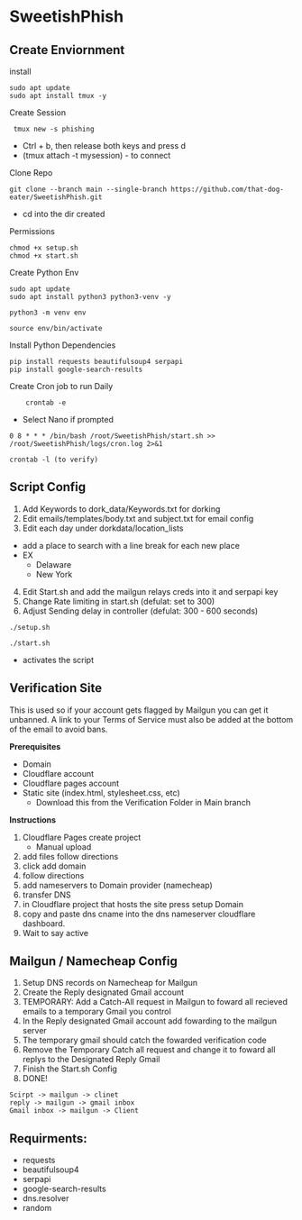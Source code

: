 # SweetishPhish

## Create Enviornment
  
install
```
sudo apt update
sudo apt install tmux -y
```
Create Session
```
 tmux new -s phishing 
```
- Ctrl + b, then release both keys and press d  
- (tmux attach -t mysession) - to connect  

Clone Repo
```
git clone --branch main --single-branch https://github.com/that-dog-eater/SweetishPhish.git
```
- cd into the dir created


Permissions
```
chmod +x setup.sh
chmod +x start.sh
```

Create Python Env
```
sudo apt update
sudo apt install python3 python3-venv -y
```
```
python3 -m venv env
```
```
source env/bin/activate
```

Install Python Dependencies
```
pip install requests beautifulsoup4 serpapi
pip install google-search-results
```

Create Cron job to run Daily
```
	crontab -e
```
- Select Nano if prompted
```
0 8 * * * /bin/bash /root/SweetishPhish/start.sh >> /root/SweetishPhish/logs/cron.log 2>&1
```
```
crontab -l (to verify)
```
## Script Config

1. Add Keywords to dork_data/Keywords.txt for dorking
2. Edit emails/templates/body.txt and subject.txt for email config  
3. Edit each day under dorkdata/location_lists
- add a place to search with a line break for each new place
- EX
  - Delaware
  - New York
4. Edit Start.sh and add the mailgun relays creds into it and serpapi key
5. Change Rate limiting in start.sh (defulat: set to 300)
6. Adjust Sending delay in controller (defulat: 300 - 600 seconds)

```
./setup.sh
```
```
./start.sh
```
- activates the script

## Verification Site
This is used so if your account gets flagged by Mailgun you can get it unbanned. A link to your Terms of Service must also be added at the bottom of the email to avoid bans.

**Prerequisites**
- Domain
- Cloudflare account 
- Cloudflare pages account
- Static site (index.html, stylesheet.css, etc)
  	- Download this from the Verification Folder in Main branch
 
**Instructions**
1. Cloudflare Pages create project
	- Manual upload
2. add files follow directions
3. click add domain
4. follow directions 
5. add nameservers to Domain provider (namecheap)
6. transfer DNS
7. in Cloudflare project that hosts the site press setup Domain
8. copy and paste dns cname into the dns nameserver cloudflare dashboard.
9. Wait to say active

## Mailgun / Namecheap Config


1. Setup DNS records on Namecheap for Mailgun
2. Create the Reply designated Gmail account
3. TEMPORARY: Add a Catch-All request in Mailgun to foward all recieved emails to a temporary Gmail you control
4. In the Reply designated Gmail account add fowarding to the mailgun server
5. The temporary gmail should catch the fowarded verification code
6. Remove the Temporary Catch all request and change it to foward all replys to the Designated Reply Gmail
7. Finish the Start.sh Config
8. DONE!  
```
Scirpt -> mailgun -> clinet
reply -> mailgun -> gmail inbox
Gmail inbox -> mailgun -> Client
```

## Requirments:
- requests
- beautifulsoup4
- serpapi
- google-search-results
- dns.resolver
- random


